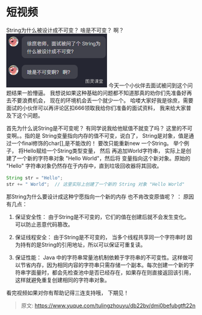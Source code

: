 # 短视频

String为什么被设计成不可变？   啥是不可变？  啊？           
![image.png](./img/RTyDsLhvcIzYAhQ_/1717652766701-b3dbd756-c0d5-4a77-ae4f-ef89a94b901a-370568.png)
今天一个小伙伴去面试被问到这个问题结果一脸懵逼。 我想说如果这种基础的问题都不知道那真的劝你们先准备好再去不要浪费机会， 现在的环境机会丢一个就少一个。
哈喽大家好我是徐庶，需要面试的小伙伴可以再评论区扣666领取我给你们准备的面试资料， 我来给大家普及下这个问题。

首先为什么说String是不可变呢？  有同学说我给他赋值不就变了吗？  这里的不可变啊。。指的是  String变量指向内存的值不可变，说白了， String是对象，值是通过一个final修饰的char[],是不能改的！  要改只能重新new 一个String。  举个例子， 将Hello赋给一个String类型变量，  然后 再追加World字符串， 实际上是创建了一个新的字符串对象 "Hello World"，然后将 变量指向这个新对象。原始的 "Hello" 字符串对象仍然存在于内存中，直到垃圾回收器将其回收。
```java
String str = "Hello";
str += " World";  // 这里实际上创建了一个新的 String 对象 "Hello World"
```
 
那String为什么要设计成这种宁愿指向一个新的内存 也不肯改变原值呢？ ：
原因有几点： 
1. 保证安全性：
由于String是不可变的，它们的值在创建后就不会发生变化。 可以防止恶意代码篡改。

2. 保证线程安全：
由于String是不可变的，  当多个线程共享同一个字符串时  因为持有的是String的引用地址，所以可以保证可重复读。

3. 保证性能：
 Java 中的字符串常量池机制依赖于字符串的不可变性。这样做可以节省内存，因为相同内容的字符串只需存储一个副本。每次创建一个新的字符串字面量时，都会先检查池中是否已经存在，如果存在则直接返回该引用，这样就避免重复创建相同的字符串对象。  


 看完视频如果对你有帮助记得三连支持哦， 下期见！


> 原文: <https://www.yuque.com/tulingzhouyu/db22bv/dmi0befubgtft22n>